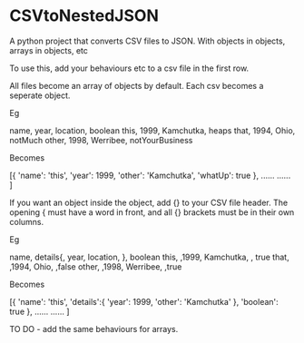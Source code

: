 # CSVtoNestedJSON

A python project that converts CSV files to JSON. With objects in objects, arrays in objects, etc

To use this, add your behaviours etc to a csv file in the first row.

All files become an array of objects by default.
Each csv becomes a seperate object.

Eg

name, year, location, boolean
this, 1999, Kamchutka, heaps
that, 1994, Ohio, notMuch
other, 1998, Werribee, notYourBusiness

Becomes 

[{
  'name': 'this',
  'year': 1999,
  'other': 'Kamchutka',
  'whatUp': true
},
......
......
]

If you want an object inside the object, add {} to your CSV file header.
The opening { must have a word in front, and all {} brackets must be in their own columns.

Eg

name, details{, year, location, }, boolean
this, ,1999, Kamchutka, , true
that, ,1994, Ohio, ,false
other, ,1998, Werribee, ,true

Becomes 

[{
  'name': 'this',
  'details':{
    'year': 1999,
    'other': 'Kamchutka'
  },
  'boolean': true
},
......
......
]

TO DO - add the same behaviours for arrays.
